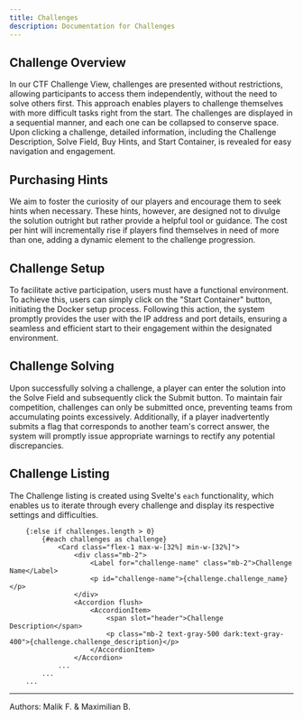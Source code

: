 ```yaml
---
title: Challenges
description: Documentation for Challenges
---
```


## Challenge Overview
In our CTF Challenge View, challenges are presented without restrictions, allowing participants to access them independently, without the need to solve others first. This approach enables players to challenge themselves with more difficult tasks right from the start. The challenges are displayed in a sequential manner, and each one can be collapsed to conserve space. Upon clicking a challenge, detailed information, including the Challenge Description, Solve Field, Buy Hints, and Start Container, is revealed for easy navigation and engagement.

## Purchasing Hints
We aim to foster the curiosity of our players and encourage them to seek hints when necessary. These hints, however, are designed not to divulge the solution outright but rather provide a helpful tool or guidance. The cost per hint will incrementally rise if players find themselves in need of more than one, adding a dynamic element to the challenge progression.

## Challenge Setup
To facilitate active participation, users must have a functional environment. To achieve this, users can simply click on the "Start Container" button, initiating the Docker setup process. Following this action, the system promptly provides the user with the IP address and port details, ensuring a seamless and efficient start to their engagement within the designated environment.

## Challenge Solving
Upon successfully solving a challenge, a player can enter the solution into the Solve Field and subsequently click the Submit button. To maintain fair competition, challenges can only be submitted once, preventing teams from accumulating points excessively. Additionally, if a player inadvertently submits a flag that corresponds to another team's correct answer, the system will promptly issue appropriate warnings to rectify any potential discrepancies.

## Challenge Listing
The Challenge listing is created using Svelte's `each` functionality, which enables us to iterate through every challenge and display its respective settings and difficulties.
```
    {:else if challenges.length > 0}
        {#each challenges as challenge}
            <Card class="flex-1 max-w-[32%] min-w-[32%]">
                <div class="mb-2">
                    <Label for="challenge-name" class="mb-2">Challenge Name</Label>
                    <p id="challenge-name">{challenge.challenge_name}</p>
                </div>
                <Accordion flush>
                    <AccordionItem>
                        <span slot="header">Challenge Description</span>
                        <p class="mb-2 text-gray-500 dark:text-gray-400">{challenge.challenge_description}</p>
                    </AccordionItem>
                </Accordion>
            ...
        ...
    ...
```



___

Authors: Malik F. & Maximilian B.
